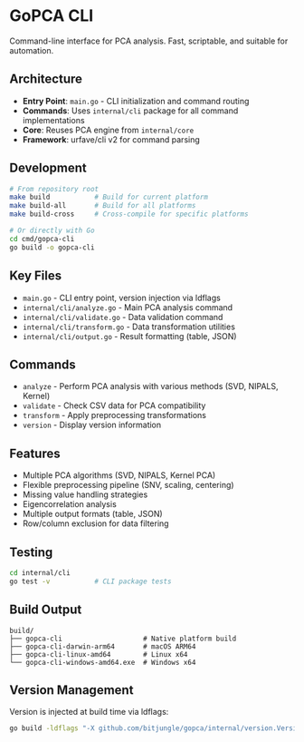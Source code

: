# GoPCA CLI

Command-line interface for PCA analysis. Fast, scriptable, and suitable for automation.

## Architecture

- **Entry Point**: `main.go` - CLI initialization and command routing
- **Commands**: Uses `internal/cli` package for all command implementations
- **Core**: Reuses PCA engine from `internal/core`
- **Framework**: urfave/cli v2 for command parsing

## Development

```bash
# From repository root
make build           # Build for current platform
make build-all       # Build for all platforms
make build-cross     # Cross-compile for specific platforms

# Or directly with Go
cd cmd/gopca-cli
go build -o gopca-cli
```

## Key Files

- `main.go` - CLI entry point, version injection via ldflags
- `internal/cli/analyze.go` - Main PCA analysis command
- `internal/cli/validate.go` - Data validation command
- `internal/cli/transform.go` - Data transformation utilities
- `internal/cli/output.go` - Result formatting (table, JSON)

## Commands

- `analyze` - Perform PCA analysis with various methods (SVD, NIPALS, Kernel)
- `validate` - Check CSV data for PCA compatibility
- `transform` - Apply preprocessing transformations
- `version` - Display version information

## Features

- Multiple PCA algorithms (SVD, NIPALS, Kernel PCA)
- Flexible preprocessing pipeline (SNV, scaling, centering)
- Missing value handling strategies
- Eigencorrelation analysis
- Multiple output formats (table, JSON)
- Row/column exclusion for data filtering

## Testing

```bash
cd internal/cli
go test -v           # CLI package tests
```

## Build Output

```
build/
├── gopca-cli                    # Native platform build
├── gopca-cli-darwin-arm64       # macOS ARM64
├── gopca-cli-linux-amd64        # Linux x64
└── gopca-cli-windows-amd64.exe  # Windows x64
```

## Version Management

Version is injected at build time via ldflags:
```bash
go build -ldflags "-X github.com/bitjungle/gopca/internal/version.Version=v1.0.0"
```